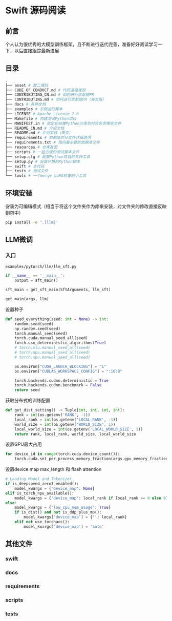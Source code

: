# Swift 源码阅读

## 前言

个人认为很优秀的大模型训练框架，且不断进行迭代完善，准备好好阅读学习一下，以后直接跟踪最新进展

## 目录

```bash
.
├── asset # 群二维码
├── CODE_OF_CONDUCT.md # 代码道德准则
├── CONTRIBUTING_CN.md # 如何进行贡献提PR
├── CONTRIBUTING.md # 如何进行贡献提PR（英文版）
├── docs # 各种文档
├── examples # 示例运行脚本
├── LICENSE # Apache License 2.0
├── Makefile # 构建测试Python项目
├── MANIFEST.in # 指定在创建Python分发包时应包含哪些文件
├── README_CN.md # 介绍文档
├── README.md # 介绍文档（英文）
├── requirements # 依赖库的分文件详细说明
├── requirements.txt # 指向最主要的依赖库文件
├── resources # 仓库首图
├── scripts # 一些方便的测试脚本文件
├── setup.cfg # 配置Python项目的各种工具
├── setup.py # 安装环境的Python脚本
├── swift # 主代码
├── tests # 测试文件
└── tools # 一个merge LoRA权重的小工具
```

## 环境安装

安装为可编辑模式（相当于将这个文件夹作为库来安装，对文件夹的修改直接反映到包中）
```bash
pip install -e '.[llm]'
```

## LLM微调

### 入口

```bash
examples/pytorch/llm/llm_sft.py
```

```python
if __name__ == '__main__':
    output = sft_main()

sft_main = get_sft_main(SftArguments, llm_sft)

get_main(args, llm)

```

设置种子

```python
def seed_everything(seed: int = None) -> int:
    random.seed(seed)
    np.random.seed(seed)
    torch.manual_seed(seed)
    torch.cuda.manual_seed_all(seed)
    torch.use_deterministic_algorithms(True)
    # torch.mlu.manual_seed_all(seed)
    # torch.npu.manual_seed_all(seed)
    # torch.xpu.manual_seed_all(seed)

    os.environ["CUDA_LAUNCH_BLOCKING"] = "1"
    os.environ["CUBLAS_WORKSPACE_CONFIG"] = ":16:8"

    torch.backends.cudnn.deterministic = True
    torch.backends.cudnn.benchmark = False
    return seed
```

获取分布式的训练配置

```python
def get_dist_setting() -> Tuple[int, int, int, int]:
    rank = int(os.getenv('RANK', -1))
    local_rank = int(os.getenv('LOCAL_RANK', -1))
    world_size = int(os.getenv('WORLD_SIZE', 1))
    local_world_size = int(os.getenv('LOCAL_WORLD_SIZE', 1))
    return rank, local_rank, world_size, local_world_size
```

设置GPU最大占用
```python
for device_id in range(torch.cuda.device_count()):
    torch.cuda.set_per_process_memory_fraction(args.gpu_memory_fraction, device=device_id)
```

设置device map max_length 和 flash attention
```python
# Loading Model and Tokenizer
if is_deepspeed_zero3_enabled():
    model_kwargs = {'device_map': None}
elif is_torch_npu_available():
    model_kwargs = {'device_map': local_rank if local_rank >= 0 else 0}
else:
    model_kwargs = {'low_cpu_mem_usage': True}
    if is_dist() and not is_ddp_plus_mp():
        model_kwargs['device_map'] = {'': local_rank}
    elif not use_torchacc():
        model_kwargs['device_map'] = 'auto'
```

## 其他文件

### swift

### docs

### requirements

### scripts

### tests